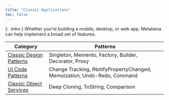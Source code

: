 ```yaml
---
title: "Classic Applications"
toc: false
---
```


{: .intro }
Whether you're building a mobile, desktop, or web app, Metalama can help implement a broad set of features.

| Category | Patterns |
|----------|----------|
| [Classic Design Patterns](design-patterns/index) | Singleton, Memento, Factory, Builder, Decorator, Proxy |
| [UI Code Patterns](ui/index) | Change Tracking, INotifyPropertyChanged, Memoization, Undo-Redo, Command |
| [Classic Object Services](object-services) | Deep Cloning, ToString, Comparison |